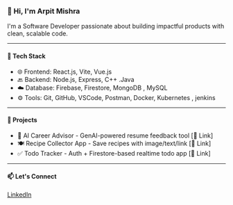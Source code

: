 ### 👋 Hi, I'm Arpit Mishra

I'm a Software Developer passionate about building impactful products with clean, scalable code.

---

#### 🔧 Tech Stack  
- 🌐 Frontend: React.js, Vite, Vue.js  
- 🔙 Backend: Node.js, Express, C++ .Java
- ☁️ Database: Firebase, Firestore, MongoDB , MySQL
- ⚙️ Tools: Git, GitHub, VSCode, Postman, Docker, Kubernetes , jenkins 

---

#### 💼 Projects
- 🧠 AI Career Advisor - GenAI-powered resume feedback tool [🔗 Link]
- 🍽️ Recipe Collector App - Save recipes with image/text/link [🔗 Link]
- ✅ Todo Tracker - Auth + Firestore-based realtime todo app [🔗 Link]

---


#### 📫 Let's Connect
[LinkedIn](https://www.linkedin.com/in/arpit-mishra-2298571a9/)
